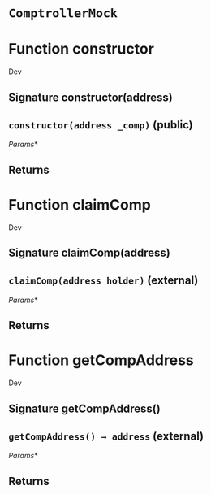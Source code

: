 # `ComptrollerMock`




# Function constructor

Dev 
## Signature constructor(address)
## `constructor(address _comp)` (public)
*Params**

**Returns**
-----
# Function claimComp

Dev 
## Signature claimComp(address)
## `claimComp(address holder)` (external)
*Params**

**Returns**
-----
# Function getCompAddress

Dev 
## Signature getCompAddress()
## `getCompAddress() → address` (external)
*Params**

**Returns**
-----

